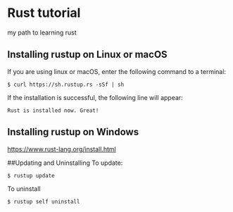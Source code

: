 # Rust tutorial
my path to learning rust
## Installing rustup on Linux or macOS
If you are using linux or macOS, enter the following command to a terminal:

```
$ curl https://sh.rustup.rs -sSf | sh
```
If the installation is successful, the following line will appear:
```
Rust is installed now. Great!
```
## Installing rustup on Windows
https://www.rust-lang.org/install.html

##Updating and Uninstalling
To update:
```
$ rustup update
```
To uninstall
```
$ rustup self uninstall
```